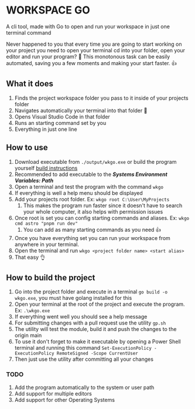 # WORKSPACE GO

A cli tool, made with Go to open and run your workspace in just one terminal command

Never happened to you that every time you are going to start working on your project you need to open your terminal cd into your folder, open your editor and run your program? 🤯 This monotonous task can be easily automated, saving you a few moments and making your start faster. 👍

## What it does

1. Finds the project workspace folder you pass to it inside of your projects folder
2. Navigates automatically your terminal into that folder 💯
3. Opens Visual Studio Code in that folder
4. Runs an starting command set by you
5. Everything in just one line

## How to use

1. Download executable from `./output/wkgo.exe` or build the program yourself [build instructions](#how-to-build-the-project)
2. Recommended to add executable to the ***Systems Environment Variables: Path***
3. Open a terminal and test the program with the command `wkgo`
4. If everything is well a help menu should be displayed
5. Add your projects root folder. Ex: `wkgo root C:\User\MyProjects`
   1. This makes the program run faster since it doesn't have to search your whole computer, it also helps with permission issues
6. Once root is set you can config starting commands and aliases. Ex: `wkgo cmd astro "pnpm run dev"`
   1. You can add as many starting commands as you need 👍
7. Once you have everything set you can run your workspace from anywhere in your terminal.
8. Open the terminal and run `wkgo <project folder name> <start alias>`
9. That easy 👌

## How to build the project

1. Go into the project folder and execute in a terminal `go build -o wkgo.exe`, you must have golang installed for this
2. Open your terminal at the root of the project and execute the program. Ex: `.\wkgo.exe`
3. If everything went well you should see a help message
4. For submitting changes with a pull request use the utility `gp.sh`
5. The utility will test the module, build it and push the changes to the origin main
6. To use it don't forget to make it executable by opening a Power Shell terminal and running this command `Set-ExecutionPolicy -ExecutionPolicy RemoteSigned -Scope CurrentUser`
7. Then just use the utility after committing all your changes

### TODO

1. Add the program automatically to the system or user path
2. Add support for multiple editors
3. Add support for other Operating Systems
